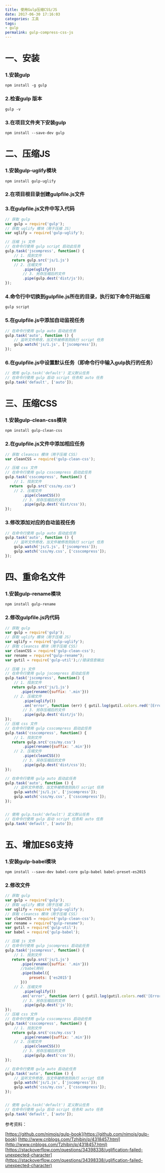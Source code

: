 ```yaml
---
title: 使用Gulp压缩CSS/JS
date: 2017-06-30 17:16:03
categories: 工具
tags:
- gulp
permalink: gulp-compress-css-js
---
```

# 一、安装
### 1.安装gulp
    npm install -g gulp
### 2.检查gulp 版本
    gulp -v
<!--more-->
### 3.在项目文件夹下安装gulp
    npm install --save-dev gulp

#     二、压缩JS
### 1.安装gulp-uglify模块
    npm install gulp-uglify
### 2.在项目根目录创建gulpfile.js文件
### 3.在gulpfile.js文件中写入代码
```javascript
// 获取 gulp
var gulp = require('gulp');
// 获取 uglify 模块（用于压缩 JS）
var uglify = require('gulp-uglify');

// 压缩 js 文件
// 在命令行使用 gulp script 启动此任务
gulp.task('jscompress', function() {
    // 1. 找到文件
   return gulp.src('js/1.js')
    // 2. 压缩文件
        .pipe(uglify())
        // 3. 另存压缩后的文件
        .pipe(gulp.dest('dist/js'));
});
```
### 4.命令行中切换到gulpfile.js所在的目录，执行如下命令开始压缩
    gulp script
### 5.在gulpfile.js中添加自动监视任务
```javascript
// 在命令行使用 gulp auto 启动此任务
gulp.task('auto', function () {
    // 监听文件修改，当文件被修改则执行 script 任务
    gulp.watch('js/1.js', ['jscompress']);
});
```
### 6.在gulpfile.js中设置默认任务（即命令行中输入gulp执行的任务）
```javascript
// 使用 gulp.task('default') 定义默认任务
// 在命令行使用 gulp 启动 script 任务和 auto 任务
gulp.task('default', ['auto']);
```

# 三、压缩CSS
### 1.安装gulp-clean-css模块
    npm install gulp-clean-css
### 2.在gulpfile.js文件中添加相应任务
```javascript
// 获取 cleancss 模块（用于压缩 CSS）
var cleanCSS = require('gulp-clean-css');

// 压缩 css 文件
// 在命令行使用 gulp csscompress 启动此任务
gulp.task('csscompress', function() {
    // 1. 找到文件
  return  gulp.src('css/my.css')
    // 2. 压缩文件
        .pipe(cleanCSS())
        // 3. 另存压缩后的文件
        .pipe(gulp.dest('dist/css'));
});
```
### 3.修改添加对应的自动监视任务
```javascript
// 在命令行使用 gulp auto 启动此任务
gulp.task('auto', function () {
    // 监听文件修改，当文件被修改则执行 script 任务
    gulp.watch('js/1.js', ['jscompress']);
    gulp.watch('css/my.css', ['csscompress']);
});
```

# 四、重命名文件
### 1.安装gulp-rename模块
    npm install gulp-rename
### 2.修改gulpfile.js内代码
```javascript
// 获取 gulp
var gulp = require('gulp');
// 获取 uglify 模块（用于压缩 JS）
var uglify = require('gulp-uglify');
// 获取 cleancss 模块（用于压缩 CSS）
var cleanCSS = require('gulp-clean-css');
var rename = require("gulp-rename");
var gutil = require('gulp-util');//错误信息输出

// 压缩 js 文件
// 在命令行使用 gulp jscompress 启动此任务
gulp.task('jscompress', function() {
    // 1. 找到文件
   return gulp.src('js/1.js')
       .pipe(rename({suffix: '.min'}))
    // 2. 压缩文件
        .pipe(uglify())
        .on('error', function (err) { gutil.log(gutil.colors.red('[Error]'), err.toString()); })//错误信息输出
        // 3. 另存压缩后的文件
        .pipe(gulp.dest('dist/js'));
});
// 压缩 css 文件
// 在命令行使用 gulp csscompress 启动此任务
gulp.task('csscompress', function() {
    // 1. 找到文件
   return gulp.src('css/my.css')
        .pipe(rename({suffix: '.min'}))
    // 2. 压缩文件
        .pipe(cleanCSS())
        // 3. 另存压缩后的文件
        .pipe(gulp.dest('dist/css'));
});

// 在命令行使用 gulp auto 启动此任务
gulp.task('auto', function () {
    // 监听文件修改，当文件被修改则执行 script 任务
    gulp.watch('js/1.js', ['jscompress']);
    gulp.watch('css/my.css', ['csscompress']);
});


// 使用 gulp.task('default') 定义默认任务
// 在命令行使用 gulp 启动 script 任务和 auto 任务
gulp.task('default', ['auto']);
```
# 五、增加ES6支持
### 1.安装gulp-babel模块
    npm install --save-dev babel-core gulp-babel babel-preset-es2015
### 2.修改文件
```javascript
// 获取 gulp
var gulp = require('gulp');
// 获取 uglify 模块（用于压缩 JS）
var uglify = require('gulp-uglify');
// 获取 cleancss 模块（用于压缩 CSS）
var cleanCSS = require('gulp-clean-css');
var rename = require("gulp-rename");
var gutil = require('gulp-util');
var babel = require('gulp-babel');

// 压缩 js 文件
// 在命令行使用 gulp jscompress 启动此任务
gulp.task('jscompress', function() {
    // 1. 找到文件
   return gulp.src('js/1.js')
       .pipe(rename({suffix: '.min'}))
       //babel转码
       .pipe(babel({
           presets: ['es2015']
       }))
    // 2. 压缩文件
        .pipe(uglify())
       .on('error', function (err) { gutil.log(gutil.colors.red('[Error]'), err.toString()); })
        // 3. 另存压缩后的文件
        .pipe(gulp.dest('js'));
});
// 压缩 css 文件
// 在命令行使用 gulp csscompress 启动此任务
gulp.task('csscompress', function() {
    // 1. 找到文件
   return gulp.src('css/my.css')
        .pipe(rename({suffix: '.min'}))
    // 2. 压缩文件
        .pipe(cleanCSS())
        // 3. 另存压缩后的文件
        .pipe(gulp.dest('css'));
});

// 在命令行使用 gulp auto 启动此任务
gulp.task('auto', function () {
    // 监听文件修改，当文件被修改则执行 script 任务
    gulp.watch('js/1.js', ['jscompress']);
    gulp.watch('css/my.css', ['csscompress']);
});


// 使用 gulp.task('default') 定义默认任务
// 在命令行使用 gulp 启动 script 任务和 auto 任务
gulp.task('default', ['auto']);


```


参考资料：

[https://github.com/nimojs/gulp-book](https://github.com/nimojs/gulp-book)
[http://www.cnblogs.com/Tzhibin/p/4318457.html](http://www.cnblogs.com/Tzhibin/p/4318457.html)
[https://stackoverflow.com/questions/34398338/uglification-failed-unexpected-character](https://stackoverflow.com/questions/34398338/uglification-failed-unexpected-character)